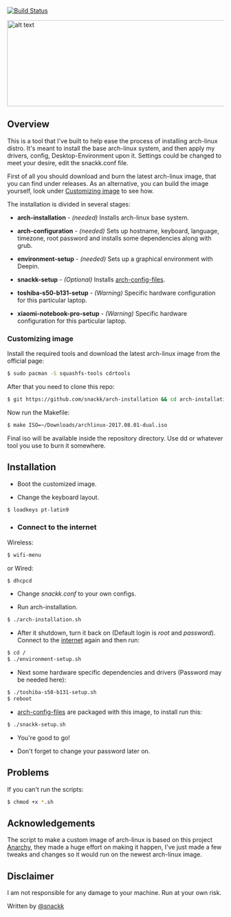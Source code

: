 [![Build Status](https://travis-ci.org/snackk/arch-installation.svg?branch=master)](https://travis-ci.org/snackk/arch-installation)

<img src="https://www.archlinux.org/static/logos/archlinux-logo-dark-1200dpi.b42bd35d5916.png" alt="alt text" width="600" height="200">


## Overview

This is a tool that I've built to help ease the process of installing arch-linux distro. It's meant to install the base arch-linux system, and then apply my drivers, config, Desktop-Environment upon it. Settings could be changed to meet your desire, edit the snackk.conf file.

First of all you should download and burn the latest arch-linux image, that you can find under releases.
As an alternative, you can build the image yourself, look under [Customizing image](#image) to see how.

The installation is divided in several stages:

* **arch-installation** - *(needed)* Installs arch-linux base system.
* **arch-configuration** - *(needed)* Sets up hostname, keyboard, language, timezone, root password and installs some dependencies along with grub.
* **environment-setup** - *(needed)* Sets up a graphical environment with Deepin.
* **snackk-setup** - *(Optional)* Installs [arch-config-files](https://github.com/snackk/arch-config-files).

* **toshiba-s50-b131-setup** - *(Warning)* Specific hardware configuration for this particular laptop.
* **xiaomi-notebook-pro-setup** - *(Warning)* Specific hardware configuration for this particular laptop.


### <a name="image"></a> Customizing image

Install the required tools and download the latest arch-linux image from the official page:
```sh
$ sudo pacman -S squashfs-tools cdrtools
```

After that you need to clone this repo:
```sh
$ git https://github.com/snackk/arch-installation && cd arch-installation
```

Now run the Makefile:
```sh
$ make ISO=~/Downloads/archlinux-2017.08.01-dual.iso
```

Final iso will be available inside the repository directory. 
Use dd or whatever tool you use to burn it somewhere.

## Installation

* Boot the customized image.

* Change the keyboard layout.
```sh
$ loadkeys pt-latin9
```

* ### <a name="internet"></a> Connect to the internet

Wireless:
```sh
$ wifi-menu
```
or Wired:
```sh
$ dhcpcd
 ```
 
* Change *snackk.conf* to your own configs. 

* Run arch-installation.
```sh
$ ./arch-installation.sh
```

 * After it shutdown, turn it back on (Default login is *root* and *password*).
 Connect to the [internet](#internet) again and then run:
```sh
$ cd /
$ ./environment-setup.sh
```

 * Next some hardware specific dependencies and drivers (Password may be needed here):
```sh
$ ./toshiba-s50-b131-setup.sh
$ reboot
```

 * [arch-config-files](https://github.com/snackk/arch-config-files) are packaged with this image, to install run this:
```sh
$ ./snackk-setup.sh
```

* You're good to go!

* Don't forget to change your password later on.
 
 ## Problems
 
 If you can't run the scripts:
```sh
$ chmod +x *.sh
```

## Acknowledgements

The script to make a custom image of arch-linux is based on this project [Anarchy](https://github.com/magnunleno/Anarchy), they made a huge effort on making it happen, I've just made a few tweaks and changes so it would run on the newest arch-linux image.

## Disclaimer

I am not responsible for any damage to your machine. Run at your own risk.
  
  Written by [@snackk](https://github.com/snackk)
